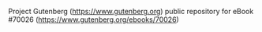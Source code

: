 Project Gutenberg (https://www.gutenberg.org) public repository for
eBook #70026 (https://www.gutenberg.org/ebooks/70026)
